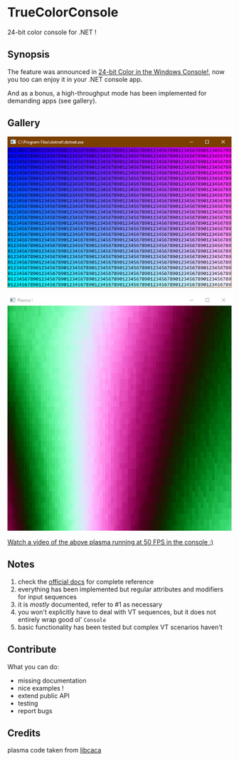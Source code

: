 # TrueColorConsole
24-bit color console for .NET !

## Synopsis

The feature was announced in [24-bit Color in the Windows Console!](https://blogs.msdn.microsoft.com/commandline/2016/09/22/24-bit-color-in-the-windows-console/), now you too can enjoy it in your .NET console app.

And as a bonus, a high-throughput mode has been implemented for demanding apps (see gallery).

## Gallery

![](https://github.com/aybe/TrueColorConsole/raw/master/example1.png)


![](https://github.com/aybe/TrueColorConsole/raw/master/example3.png)

[Watch a video of the above plasma running at 50 FPS in the console :)](https://github.com/aybe/TrueColorConsole/raw/master/example3.webm)

## Notes

1. check the [official docs](https://docs.microsoft.com/en-us/windows/console/console-virtual-terminal-sequences) for complete reference
2. everything has been implemented but regular attributes and modifiers for input sequences
3. it is *mostly* documented, refer to #1 as necessary
4. you won't explicitly have to deal with VT sequences, but it does not entirely wrap good ol' `Console`
5. basic functionality has been tested but complex VT scenarios haven't

## Contribute

What you can do:

- missing documentation
- nice examples !
- extend public API 
- testing
- report bugs

## Credits

plasma code taken from [libcaca](http://caca.zoy.org/wiki/libcaca) 
